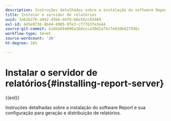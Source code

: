 ```yaml
---
description: Instruções detalhadas sobre a instalação do software Report e sua configuração para geração e distribuição de relatórios.
title: Instalar o servidor de relatórios
uuid: 3a61b27b-a942-45b6-bbf0-b6e56cc83489
exl-id: 445e9736-8b44-4905-9fe3-cf7763fe3e44
source-git-commit: b1dda69a606a16dccca30d2a74c7e63dbd27936c
workflow-type: tm+mt
source-wordcount: '36'
ht-degree: 16%

---
```


# Instalar o servidor de relatórios{#installing-report-server}

{{eol}}

Instruções detalhadas sobre a instalação do software Report e sua configuração para geração e distribuição de relatórios.
